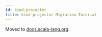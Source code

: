 ```yaml
---
id: kind-projector
title: kind-projector Migration Tutorial
---
```


Moved to [docs.scala-lang.org](https://docs.scala-lang.org/scala3/guides/migration/plugin-kind-projector.html).
